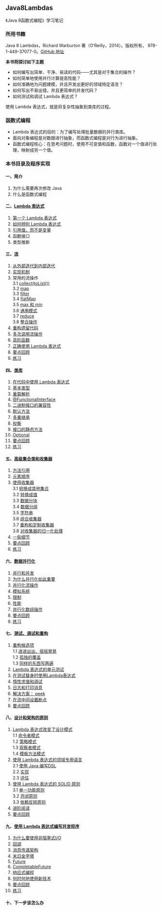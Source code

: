 ## Java8Lambdas
《Java 8函数式编程》学习笔记  
### 所用书籍
Java 8 Lambdas，Richard Warburton 著（O’Reilly，2014）。版权所有， 978-1-449-37077-0。[GitHub 地址](https://github.com/RichardWarburton/java-8-lambdas-exercises)

**本书将探讨如下主题**

* 如何编写出简单、干净、易读的代码——尤其是对于集合的操作？
* 如何简单地使用并行计算提高性能？
* 如何准确地为问题建模，并且开发出更好的领域特定语言？
* 如何写出不易出错，并且更简单的并发代码？
* 如何测试和调试 Lambda 表达式？   

使用 Lambda 表达式，就是将复杂性抽象到类库的过程。
### 函数式编程
* Lambda 表达式的目的：为了编写处理批量数据的并行类库。
* 面向对象编程是对数据进行抽象，而函数式编程是对行为进行抽象。
* 函数式编程核心：在思考问题时，使用不可变值和函数，函数对一个值进行处理，映射成另一个值。  

### 本书目录及程序实现
#### 一、简介  

1. 为什么需要再次修改 Java  
2. 什么是函数式编程

#### 二、[Lambda 表达式](src/main/java/com/java8/lambda/chapter2)

1. [第一个 Lambda 表达式 ](src/main/java/com/java8/lambda/chapter2/Course1SwingButton.java) 
2. [如何辨别 Lambda 表达式](src/main/java/com/java8/lambda/chapter2/Course2Discern.java)
3. [引用值，而不是变量](src/main/java/com/java8/lambda/chapter2/Course3UseValue.java)
4. 函数接口
5. 类型推断

#### 三、[流](src/main/java/com/java8/lambda/chapter3)

1. [从外部迭代到内部迭代](src/main/java/com/java8/lambda/chapter3/Course1Stream.java)
2. [实现机制](src/main/java/com/java8/lambda/chapter3/Course2Mechanism.java)
3. 常用的流操作  
	 3.1	[collect(toList())](src/main/java/com/java8/lambda/chapter3/Course31Collect.java)  
	 3.2	[map](src/main/java/com/java8/lambda/chapter3/Course32Map.java)  
	 3.3	[filter](src/main/java/com/java8/lambda/chapter3/Course33Filter.java)  
	 3.4	[flatMap](src/main/java/com/java8/lambda/chapter3/Course34FlatMap.java)  
	 3.5	[max 和  min](src/main/java/com/java8/lambda/chapter3/Course35MaxMin.java)    
	 3.6	[通用模式](src/main/java/com/java8/lambda/chapter3/Course36Common.java)    
	 3.7	[reduce](src/main/java/com/java8/lambda/chapter3/Course37Reduce.java)   
	 3.8	[整合操作](src/main/java/com/java8/lambda/chapter3/Course38Integration.java)   
4. [重构遗留代码](src/main/java/com/java8/lambda/chapter3/Course4Refactoring.java)
5. [多次调用流操作](src/main/java/com/java8/lambda/chapter3/Course5MultipleUse.java)
6. [高阶函数](src/main/java/com/java8/lambda/chapter3/Course6HigherFunction.java)
7. [正确使用 Lambda 表达式](src/main/java/com/java8/lambda/chapter3/Course7CorrectUse.java)
8. [要点回顾](src/main/java/com/java8/lambda/chapter3/Course8KeyPoint.java)
9. [练习](src/main/java/com/java8/lambda/chapter3/Course9Exercises.java)

#### 四、[类库](src/main/java/com/java8/lambda/chapter4)

1. [在代码中使用 Lambda 表达式](src/main/java/com/java8/lambda/chapter4/Course01CodeUse.java)
2. [基本类型](src/main/java/com/java8/lambda/chapter4/Course02BasicType.java)
3. [重载解析](src/main/java/com/java8/lambda/chapter4/Course03Overload.java)
4. [@FunctionalInterface](src/main/java/com/java8/lambda/chapter4/Course04FunctionalInterface.java)
5. [二进制接口的兼容性](src/main/java/com/java8/lambda/chapter4/Course05BinaryCompatible.java)
6. [默认方法](src/main/java/com/java8/lambda/chapter4/Course06DefaultMethods.java)
7. [多重继承](src/main/java/com/java8/lambda/chapter4/Course07MultExtends.java)
8. [权衡](src/main/java/com/java8/lambda/chapter4/Course08Tradeoffs.java)
9. [接口的静态方法](src/main/java/com/java8/lambda/chapter4/Course09StaticMethods.java)
10. [Optional](src/main/java/com/java8/lambda/chapter4/Course10Optional.java)
11. [要点回顾](src/main/java/com/java8/lambda/chapter4/Course11KeyPoints.java)
12. [练习](src/main/java/com/java8/lambda/chapter4/Course12Exercises.java)

#### 五、[高级集合类和收集器](src/main/java/com/java8/lambda/chapter5)

1. [方法引用](src/main/java/com/java8/lambda/chapter5/Course1MethodReferences.java)       
2. [元素顺序](src/main/java/com/java8/lambda/chapter5/Course2ElementOrdering.java)    
3. [使用收集器](src/main/java/com/java8/lambda/chapter5/Course30EnterCollector.java)   
	3.1 [转换成其他集合](src/main/java/com/java8/lambda/chapter5/Course31IntoOther.java)  
	3.2	[转换成值](src/main/java/com/java8/lambda/chapter5/Course32ToValues.java)  
	3.3	[数据分块](src/main/java/com/java8/lambda/chapter5/Course33PartitioningData.java)  
	3.4	[数据分组](src/main/java/com/java8/lambda/chapter5/Course34GroupingData.java)  
	3.5	[字符串](src/main/java/com/java8/lambda/chapter5/Course35Strings.java)  
	3.6	[组合收集器](src/main/java/com/java8/lambda/chapter5/Course36ComposingCollectors.java)   
	3.7 [重构和定制收集器](src/main/java/com/java8/lambda/chapter5/Course37RefactoringCollectors.java)  
	3.8 [对收集器的归一化处理](src/main/java/com/java8/lambda/chapter5/Course38ReductionCollector.java)  
4. [一些细节](src/main/java/com/java8/lambda/chapter5/Course4CollectionNiceties.java)  
5. [要点回顾](src/main/java/com/java8/lambda/chapter5/Course5KeyPoints.java)
6. [练习](src/main/java/com/java8/lambda/chapter5/Course6Exercises.java)

#### 六、[数据并行化](src/main/java/com/java8/lambda/chapter6)

1. [并行和并发](src/main/java/com/java8/lambda/chapter6/Course1Parallelism.java)
2. [为什么并行化如此重要](src/main/java/com/java8/lambda/chapter6/Course2WhyImportant.java)
3. [并行化流操作](src/main/java/com/java8/lambda/chapter6/Course3StreamOperations.java)
4. [模拟系统](src/main/java/com/java8/lambda/chapter6/Course4Simulations.java)
5. [限制](src/main/java/com/java8/lambda/chapter6/Course5Caveats.java)
6. [性能](src/main/java/com/java8/lambda/chapter6/Course6Performance.java)
7. [并行化数组操作](src/main/java/com/java8/lambda/chapter6/Course7ArrayOperations.java)
8. [要点回顾](src/main/java/com/java8/lambda/chapter6/Course8KeyPoints.java)
9. [练习](src/main/java/com/java8/lambda/chapter6/Course9Exercises.java)

#### 七、[测试、调试和重构](src/main/java/com/java8/lambda/chapter7)

1. [重构候选项](src/main/java/com/java8/lambda/chapter7/Course10RefactoringCandidates.java)  
	1.1 [进进出出、摇摇晃晃](src/main/java/com/java8/lambda/chapter7/Course11InOut.java)  
	1.2 [孤独的覆盖](src/main/java/com/java8/lambda/chapter7/Course12LonelyOverride.java)  
	1.3 [同样的东西写两遍](src/main/java/com/java8/lambda/chapter7/Course13EverythingTwice.java)  
2. [Lambda 表达式的单元测试](src/main/java/com/java8/lambda/chapter7/Course2UnitTesting.java)
3. [在测试替身时使用Lambda表达式](src/main/java/com/java8/lambda/chapter7/Course3TestDoubles.java)
4. [惰性求值和调试](src/main/java/com/java8/lambda/chapter7/Course4LazyEvaluation.java)
5. [日志和打印消息](src/main/java/com/java8/lambda/chapter7/Course5Logging.java)
6. [解决方案： peek](src/main/java/com/java8/lambda/chapter7/Course6Peek.java)
7. [在流中间设置断点](src/main/java/com/java8/lambda/chapter7/Course7Breakpoints.java)
8. [要点回顾](src/main/java/com/java8/lambda/chapter7/Course8KeyPoints.java)  

#### 八、[设计和架构的原则](src/main/java/com/java8/lambda/chapter8)

1. [Lambda 表达式改变了设计模式](src/main/java/com/java8/lambda/chapter8/Course10DesignPatterns.java)  
	1.1 [命令者模式](src/main/java/com/java8/lambda/chapter8/Course11CommandPattern.java)  
	1.2 [策略模式](src/main/java/com/java8/lambda/chapter8/Course12StrategyPattern.java)  
	1.3 [观察者模式](src/main/java/com/java8/lambda/chapter8/Course13ObserverPattern.java)  
	1.4 [模板方法模式](src/main/java/com/java8/lambda/chapter8/Course14TemplateMethodPattern.java)
2. [使用 Lambda 表达式的领域专用语言](src/main/java/com/java8/lambda/chapter8/Course20SpecificLanguages.java)  
	2.1 [使用 Java 编写DSL](src/main/java/com/java8/lambda/chapter8/Course21DSLinJava.java)  
	2.2 [实现](src/main/java/com/java8/lambda/chapter8/Course22How.java)  
	2.3 [评估](src/main/java/com/java8/lambda/chapter8/Course23Evaluation.java)  
3. [使用 Lambda 表达式的 SOLID 原则](src/main/java/com/java8/lambda/chapter8/Course30SOLID.java)  
	3.1 [单一功能原则](src/main/java/com/java8/lambda/chapter8/Course31SingleResponsibility.java)  
	3.2 [开闭原则](src/main/java/com/java8/lambda/chapter8/Course32OpenClosed.java)  
	3.3 [依赖反转原则](src/main/java/com/java8/lambda/chapter8/Course33DependencyInversion.java)  
4. [进阶阅读](src/main/java/com/java8/lambda/chapter8/Course4FurtherReading.java)
5. [要点回顾](src/main/java/com/java8/lambda/chapter8/Course5KeyPoints.java)  

#### 九、[使用 Lambda 表达式编写并发程序](src/main/java/com/java8/lambda/chapter9)  

1. [为什么要使用非阻塞式I/O](src/main/java/com/java8/lambda/chapter9/Course01NonblockingIO.java)
2. [回调](src/main/java/com/java8/lambda/chapter9/Course02Callbacks.java)
3. [消息传递架构](src/main/java/com/java8/lambda/chapter9/Course03MessagePassing.java)
4. [末日金字塔](src/main/java/com/java8/lambda/chapter9/Course04DoomPyramid.java)
5. [Future](src/main/java/com/java8/lambda/chapter9/Course05Futures.java)
6. [CompletableFuture](src/main/java/com/java8/lambda/chapter9/Course06CompletableFutures.java)
7. [响应式编程](src/main/java/com/java8/lambda/chapter9/Course07ReactiveProgramming.java)
8. [何时何地使用新技术](src/main/java/com/java8/lambda/chapter9/Course08WhenWhere.java)
9. [要点回顾](src/main/java/com/java8/lambda/chapter9/Course09KeyPoints.java)
10. [练习](src/main/java/com/java8/lambda/chapter9/Course10Exercises.java)

#### 十、下一步该怎么办